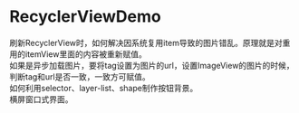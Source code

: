 # RecyclerViewDemo
刷新RecyclerView时，如何解决因系统复用item导致的图片错乱。原理就是对重用的itemView里面的内容被重新赋值。<br>
如果是异步加载图片，要将tag设置为图片的url，设置ImageView的图片的时候，判断tag和url是否一致，一致方可赋值。<br>
如何利用selector、layer-list、shape制作按钮背景。<br>
横屏窗口式界面。<br>
